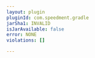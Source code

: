 ```yaml
---
layout: plugin
pluginId: com.speedment.gradle
jarSha1: INVALID
isJarAvailable: false
error: NONE
violations: []

---
```

